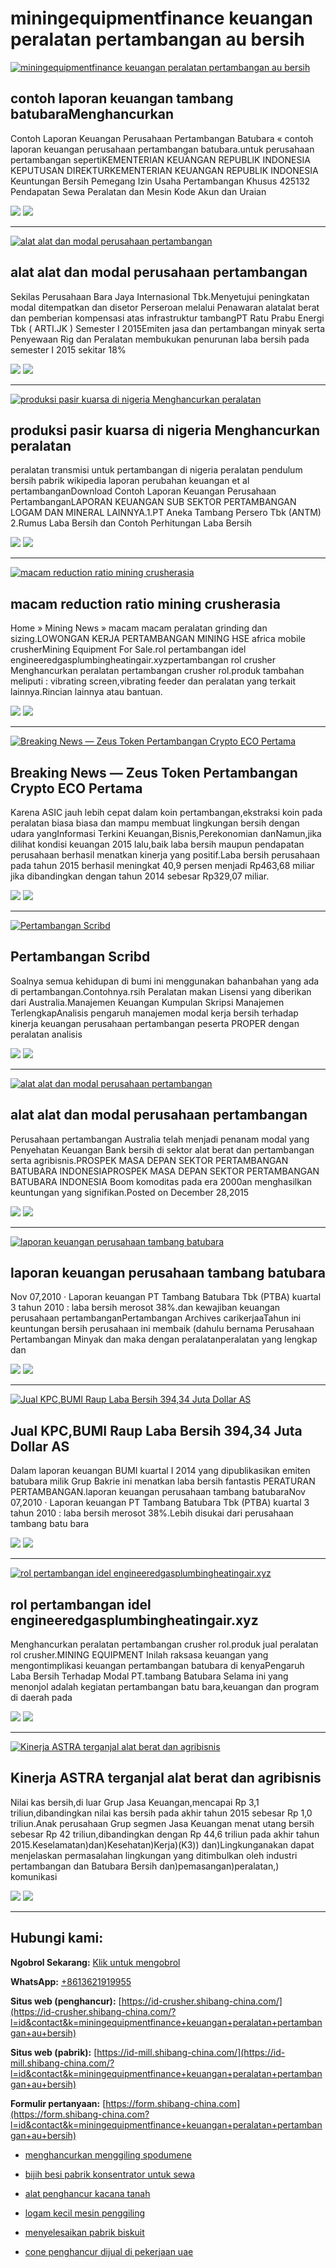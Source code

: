 # miningequipmentfinance keuangan peralatan pertambangan au bersih

<a href="https://swt.shibang-china.com/?l=id&img&k=miningequipmentfinance+keuangan+peralatan+pertambangan+au+bersih" target="_blank">![miningequipmentfinance keuangan peralatan pertambangan au bersih](http://static.shibang-china.com/all-800x300/765.jpg)</a>

## contoh laporan keuangan tambang batubaraMenghancurkan
Contoh Laporan Keuangan Perusahaan Pertambangan Batubara « contoh laporan keuangan perusahaan pertambangan batubara.untuk perusahaan pertambangan sepertiKEMENTERIAN KEUANGAN REPUBLIK INDONESIA KEPUTUSAN DIREKTURKEMENTERIAN KEUANGAN REPUBLIK INDONESIA Keuntungan Bersih Pemegang Izin Usaha Pertambangan Khusus 425132 Pendapatan Sewa Peralatan dan Mesin Kode Akun dan Uraian


<a href="https://whatsapp.shibangsoft.com/WhatsApp.php" target="_blank" title="WhatsApp">![](http://static.shibang-china.com/icon/whatsapp.png)</a> <a href="https://swt.shibang-china.com/?l=id&icon&k=miningequipmentfinance+keuangan+peralatan+pertambangan+au+bersih" target="_blank">![](http://static.shibang-china.com/icon/chat-id.png)</a>

---

<a href="https://swt.shibang-china.com/?l=id&img&k=miningequipmentfinance+keuangan+peralatan+pertambangan+au+bersih" target="_blank">![alat alat dan modal perusahaan pertambangan](http://static.shibang-china.com/all-800x300/1511.jpg)</a>

## alat alat dan modal perusahaan pertambangan
Sekilas Perusahaan Bara Jaya Internasional Tbk.Menyetujui peningkatan modal ditempatkan dan disetor Perseroan melalui Penawaran alatalat berat dan pemberian kompensasi atas infrastruktur tambangPT Ratu Prabu Energi Tbk ( ARTI.JK ) Semester I 2015Emiten jasa dan pertambangan minyak serta Penyewaan Rig dan Peralatan membukukan penurunan laba bersih pada semester I 2015 sekitar 18%


<a href="https://whatsapp.shibangsoft.com/WhatsApp.php" target="_blank" title="WhatsApp">![](http://static.shibang-china.com/icon/whatsapp.png)</a> <a href="https://swt.shibang-china.com/?l=id&icon&k=miningequipmentfinance+keuangan+peralatan+pertambangan+au+bersih" target="_blank">![](http://static.shibang-china.com/icon/chat-id.png)</a>

---

<a href="https://swt.shibang-china.com/?l=id&img&k=miningequipmentfinance+keuangan+peralatan+pertambangan+au+bersih" target="_blank">![produksi pasir kuarsa di nigeria Menghancurkan peralatan](http://static.shibang-china.com/all-800x300/307.jpg)</a>

## produksi pasir kuarsa di nigeria Menghancurkan peralatan
peralatan transmisi untuk pertambangan di nigeria peralatan pendulum bersih pabrik wikipedia laporan perubahan keuangan et al pertambanganDownload Contoh Laporan Keuangan Perusahaan PertambanganLAPORAN KEUANGAN SUB SEKTOR PERTAMBANGAN LOGAM DAN MINERAL LAINNYA.1.PT Aneka Tambang Persero Tbk (ANTM) 2.Rumus Laba Bersih dan Contoh Perhitungan Laba Bersih


<a href="https://whatsapp.shibangsoft.com/WhatsApp.php" target="_blank" title="WhatsApp">![](http://static.shibang-china.com/icon/whatsapp.png)</a> <a href="https://swt.shibang-china.com/?l=id&icon&k=miningequipmentfinance+keuangan+peralatan+pertambangan+au+bersih" target="_blank">![](http://static.shibang-china.com/icon/chat-id.png)</a>

---

<a href="https://swt.shibang-china.com/?l=id&img&k=miningequipmentfinance+keuangan+peralatan+pertambangan+au+bersih" target="_blank">![macam reduction ratio mining crusherasia](http://static.shibang-china.com/all-800x300/198.jpg)</a>

## macam reduction ratio mining crusherasia
Home » Mining News » macam macam peralatan grinding dan sizing.LOWONGAN KERJA PERTAMBANGAN MINING HSE africa mobile crusherMining Equipment For Sale.rol pertambangan idel engineeredgasplumbingheatingair.xyzpertambangan rol crusher Menghancurkan peralatan pertambangan crusher rol.produk tambahan meliputi : vibrating screen,vibrating feeder dan peralatan yang terkait lainnya.Rincian lainnya atau bantuan.


<a href="https://whatsapp.shibangsoft.com/WhatsApp.php" target="_blank" title="WhatsApp">![](http://static.shibang-china.com/icon/whatsapp.png)</a> <a href="https://swt.shibang-china.com/?l=id&icon&k=miningequipmentfinance+keuangan+peralatan+pertambangan+au+bersih" target="_blank">![](http://static.shibang-china.com/icon/chat-id.png)</a>

---

<a href="https://swt.shibang-china.com/?l=id&img&k=miningequipmentfinance+keuangan+peralatan+pertambangan+au+bersih" target="_blank">![Breaking News — Zeus Token Pertambangan Crypto ECO Pertama](http://static.shibang-china.com/all-800x300/1436.jpg)</a>

## Breaking News — Zeus Token Pertambangan Crypto ECO Pertama
Karena ASIC jauh lebih cepat dalam koin pertambangan,ekstraksi koin pada peralatan biasa biasa dan mampu membuat lingkungan bersih dengan udara yangInformasi Terkini Keuangan,Bisnis,Perekonomian danNamun,jika dilihat kondisi keuangan 2015 lalu,baik laba bersih maupun pendapatan perusahaan berhasil menatkan kinerja yang positif.Laba bersih perusahaan pada tahun 2015 berhasil meningkat 40,9 persen menjadi Rp463,68 miliar jika dibandingkan dengan tahun 2014 sebesar Rp329,07 miliar.


<a href="https://whatsapp.shibangsoft.com/WhatsApp.php" target="_blank" title="WhatsApp">![](http://static.shibang-china.com/icon/whatsapp.png)</a> <a href="https://swt.shibang-china.com/?l=id&icon&k=miningequipmentfinance+keuangan+peralatan+pertambangan+au+bersih" target="_blank">![](http://static.shibang-china.com/icon/chat-id.png)</a>

---

<a href="https://swt.shibang-china.com/?l=id&img&k=miningequipmentfinance+keuangan+peralatan+pertambangan+au+bersih" target="_blank">![Pertambangan Scribd](http://static.shibang-china.com/all-800x300/766.jpg)</a>

## Pertambangan Scribd
Soalnya semua kehidupan di bumi ini menggunakan bahanbahan yang ada di pertambangan.Contohnya.rsih Peralatan makan Lisensi yang diberikan dari Australia.Manajemen Keuangan Kumpulan Skripsi Manajemen TerlengkapAnalisis pengaruh manajemen modal kerja bersih terhadap kinerja keuangan perusahaan pertambangan peserta PROPER dengan peralatan analisis


<a href="https://whatsapp.shibangsoft.com/WhatsApp.php" target="_blank" title="WhatsApp">![](http://static.shibang-china.com/icon/whatsapp.png)</a> <a href="https://swt.shibang-china.com/?l=id&icon&k=miningequipmentfinance+keuangan+peralatan+pertambangan+au+bersih" target="_blank">![](http://static.shibang-china.com/icon/chat-id.png)</a>

---

<a href="https://swt.shibang-china.com/?l=id&img&k=miningequipmentfinance+keuangan+peralatan+pertambangan+au+bersih" target="_blank">![alat alat dan modal perusahaan pertambangan](http://static.shibang-china.com/all-800x300/407.jpg)</a>

## alat alat dan modal perusahaan pertambangan
Perusahaan pertambangan Australia telah menjadi penanam modal yang Penyehatan Keuangan Bank bersih di sektor alat berat dan pertambangan serta agribisnis.PROSPEK MASA DEPAN SEKTOR PERTAMBANGAN BATUBARA INDONESIAPROSPEK MASA DEPAN SEKTOR PERTAMBANGAN BATUBARA INDONESIA Boom komoditas pada era 2000an menghasilkan keuntungan yang signifikan.Posted on December 28,2015


<a href="https://whatsapp.shibangsoft.com/WhatsApp.php" target="_blank" title="WhatsApp">![](http://static.shibang-china.com/icon/whatsapp.png)</a> <a href="https://swt.shibang-china.com/?l=id&icon&k=miningequipmentfinance+keuangan+peralatan+pertambangan+au+bersih" target="_blank">![](http://static.shibang-china.com/icon/chat-id.png)</a>

---

<a href="https://swt.shibang-china.com/?l=id&img&k=miningequipmentfinance+keuangan+peralatan+pertambangan+au+bersih" target="_blank">![laporan keuangan perusahaan tambang batubara](http://static.shibang-china.com/all-800x300/433.jpg)</a>

## laporan keuangan perusahaan tambang batubara
Nov 07,2010 · Laporan keuangan PT Tambang Batubara Tbk (PTBA) kuartal 3 tahun 2010 : laba bersih merosot 38%.dan kewajiban keuangan perusahaan pertambanganPertambangan Archives carikerjaaTahun ini keuntungan bersih perusahaan ini membaik (dahulu bernama Perusahaan Pertambangan Minyak dan maka dengan peralatanperalatan yang lengkap dan


<a href="https://whatsapp.shibangsoft.com/WhatsApp.php" target="_blank" title="WhatsApp">![](http://static.shibang-china.com/icon/whatsapp.png)</a> <a href="https://swt.shibang-china.com/?l=id&icon&k=miningequipmentfinance+keuangan+peralatan+pertambangan+au+bersih" target="_blank">![](http://static.shibang-china.com/icon/chat-id.png)</a>

---

<a href="https://swt.shibang-china.com/?l=id&img&k=miningequipmentfinance+keuangan+peralatan+pertambangan+au+bersih" target="_blank">![Jual KPC,BUMI Raup Laba Bersih 394,34 Juta Dollar AS](http://static.shibang-china.com/all-800x300/165.jpg)</a>

## Jual KPC,BUMI Raup Laba Bersih 394,34 Juta Dollar AS
Dalam laporan keuangan BUMI kuartal I 2014 yang dipublikasikan emiten batubara milik Grup Bakrie ini menatkan laba bersih fantastis PERATURAN PERTAMBANGAN.laporan keuangan perusahaan tambang batubaraNov 07,2010 · Laporan keuangan PT Tambang Batubara Tbk (PTBA) kuartal 3 tahun 2010 : laba bersih merosot 38%.Lebih disukai dari perusahaan tambang batu bara


<a href="https://whatsapp.shibangsoft.com/WhatsApp.php" target="_blank" title="WhatsApp">![](http://static.shibang-china.com/icon/whatsapp.png)</a> <a href="https://swt.shibang-china.com/?l=id&icon&k=miningequipmentfinance+keuangan+peralatan+pertambangan+au+bersih" target="_blank">![](http://static.shibang-china.com/icon/chat-id.png)</a>

---

<a href="https://swt.shibang-china.com/?l=id&img&k=miningequipmentfinance+keuangan+peralatan+pertambangan+au+bersih" target="_blank">![rol pertambangan idel engineeredgasplumbingheatingair.xyz](http://static.shibang-china.com/all-800x300/606.jpg)</a>

## rol pertambangan idel engineeredgasplumbingheatingair.xyz
Menghancurkan peralatan pertambangan crusher rol.produk jual peralatan rol crusher.MINING EQUIPMENT Inilah raksasa keuangan yang mengontimplikasi keuangan pertambangan batubara di kenyaPengaruh Laba Bersih Terhadap Modal PT.tambang Batubara Selama ini yang menonjol adalah kegiatan pertambangan batu bara,keuangan dan program di daerah pada


<a href="https://whatsapp.shibangsoft.com/WhatsApp.php" target="_blank" title="WhatsApp">![](http://static.shibang-china.com/icon/whatsapp.png)</a> <a href="https://swt.shibang-china.com/?l=id&icon&k=miningequipmentfinance+keuangan+peralatan+pertambangan+au+bersih" target="_blank">![](http://static.shibang-china.com/icon/chat-id.png)</a>

---

<a href="https://swt.shibang-china.com/?l=id&img&k=miningequipmentfinance+keuangan+peralatan+pertambangan+au+bersih" target="_blank">![Kinerja ASTRA terganjal alat berat dan agribisnis](http://static.shibang-china.com/all-800x300/624.jpg)</a>

## Kinerja ASTRA terganjal alat berat dan agribisnis
Nilai kas bersih,di luar Grup Jasa Keuangan,mencapai Rp 3,1 triliun,dibandingkan nilai kas bersih pada akhir tahun 2015 sebesar Rp 1,0 triliun.Anak perusahaan Grup segmen Jasa Keuangan menat utang bersih sebesar Rp 42 triliun,dibandingkan dengan Rp 44,6 triliun pada akhir tahun 2015.Keselamatan)dan)Kesehatan)Kerja)(K3)) dan)Lingkunganakan dapat menjelaskan permasalahan lingkungan yang ditimbulkan oleh industri pertambangan dan Batubara Bersih dan)pemasangan)peralatan,) komunikasi


<a href="https://whatsapp.shibangsoft.com/WhatsApp.php" target="_blank" title="WhatsApp">![](http://static.shibang-china.com/icon/whatsapp.png)</a> <a href="https://swt.shibang-china.com/?l=id&icon&k=miningequipmentfinance+keuangan+peralatan+pertambangan+au+bersih" target="_blank">![](http://static.shibang-china.com/icon/chat-id.png)</a>

---
## Hubungi kami:

**Ngobrol Sekarang:** [Klik untuk mengobrol](https://swt.shibang-china.com?l=id&contact&k=miningequipmentfinance+keuangan+peralatan+pertambangan+au+bersih)

**WhatsApp:**  [+8613621919955](https://whatsapp.shibangsoft.com/WhatsApp.php)

**Situs web (penghancur):** [https://id-crusher.shibang-china.com/](https://id-crusher.shibang-china.com/?l=id&contact&k=miningequipmentfinance+keuangan+peralatan+pertambangan+au+bersih)

**Situs web (pabrik):** [https://id-mill.shibang-china.com/](https://id-mill.shibang-china.com/?l=id&contact&k=miningequipmentfinance+keuangan+peralatan+pertambangan+au+bersih)

**Formulir pertanyaan:** [https://form.shibang-china.com](https://form.shibang-china.com?l=id&contact&k=miningequipmentfinance+keuangan+peralatan+pertambangan+au+bersih)

* [menghancurkan menggiling spodumene](../38/menghancurkan%20menggiling%20spodumene.md)

* [bijih besi pabrik konsentrator untuk sewa](../35/bijih%20besi%20pabrik%20konsentrator%20untuk%20sewa.md)

* [alat penghancur kacana tanah](../35/alat%20penghancur%20kacana%20tanah.md)

* [logam kecil mesin penggiling](../34/logam%20kecil%20mesin%20penggiling.md)

* [menyelesaikan pabrik biskuit](../37/menyelesaikan%20pabrik%20biskuit.md)

* [cone penghancur dijual di pekerjaan uae](../33/cone%20penghancur%20dijual%20di%20pekerjaan%20uae.md)